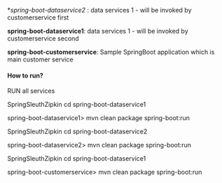 
**spring-boot-dataservice2* : data services  1 - will be invoked by customerservice first

**spring-boot-dataservice1**: data services  1 - will be invoked by customerservice second

**spring-boot-customerservice**: Sample SpringBoot application which is main customer service


#### How to run?

RUN all services

SpringSleuthZipkin cd spring-boot-dataservice1

spring-boot-dataservice1> mvn clean package spring-boot:run

SpringSleuthZipkin cd spring-boot-dataservice2

spring-boot-dataservice2> mvn clean package spring-boot:run

SpringSleuthZipkin cd spring-boot-dataservice1

spring-boot-customerservice> mvn clean package spring-boot:run


